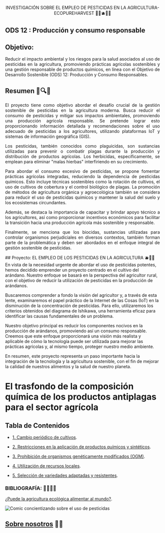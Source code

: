 <p align="center">
    INVESTIGACIÓN SOBRE EL EMPLEO DE PESTICIDAS EN LA AGRICULTURA- ECOPUREHARVEST 🤠🚜🫐🌱🌾
</p>

## ODS 12 : Producción y consumo responsable
## Objetivo: 

<p align="justify">
    Reducir el impacto ambiental y los riesgos para la salud asociados al uso de pesticidas en la agricultura, promoviendo prácticas agrícolas sostenibles y una gestión responsable de productos químicos, en línea con el Objetivo de Desarrollo Sostenible (ODS) 12: Producción y Consumo Responsables.
</p>


## Resumen 🚀🔍🤩
<p align="justify">
    El proyecto tiene como objetivo abordar el desafío crucial de la gestión sostenible de pesticidas en la agricultura moderna. Busca reducir el consumo de pesticidas y mitigar sus            impactos ambientales, promoviendo una producción agrícola responsable. Se pretende lograr esto proporcionando información detallada y recomendaciones sobre el uso adecuado de 
    pesticidas a los agricultores, utilizando plataformas IoT y sistemas de información geográfica (GIS).
</p>
<p align="justify">
    Los pesticidas, también conocidos como plaguicidas, son sustancias utilizadas para prevenir o combatir plagas durante la producción y distribución de productos agrícolas. Los 
    herbicidas, específicamente, se emplean para eliminar "malas hierbas" interfiriendo en su crecimiento.
</p>
<p align="justify">
    Para abordar el consumo excesivo de pesticidas, se propone fomentar prácticas agrícolas integradas, reduciendo la dependencia de pesticidas químicos. Esto incluye técnicas 
    sostenibles como la rotación de cultivos, el uso de cultivos de cobertura y el control biológico de plagas. La promoción de métodos de agricultura orgánica y agroecológica también 
    se considera para reducir el uso de pesticidas químicos y mantener la salud del suelo y los ecosistemas circundantes.
</p>
<p align="justify">
    Además, se destaca la importancia de capacitar y brindar apoyo técnico a los agricultores, así como proporcionar incentivos económicos para facilitar la transición hacia una 
    producción agrícola más sostenible y responsable.
</p>
<p align="justify">
    Finalmente, se menciona que los biocidas, sustancias utilizadas para controlar organismos perjudiciales en diversos contextos, también forman parte de la problemática y deben ser 
    abordados en el enfoque integral de gestión sostenible de pesticidas.
</p>
## Proyecto: EL EMPLEO DE LOS PESTICIDAS EN LA AGRICULTURA  🫐🌱🌾
En vista de la necesidad urgente de abordar el uso de pesticidas potentes, hemos decidido emprender un proyecto centrado en el cultivo del arándano. Nuestro enfoque se basará en la perspectiva del agricultor rural, con el objetivo de reducir la utilización de pesticidas en la producción de arándanos.

Buscaremos comprender a fondo la visión del agricultor y, a través de esta lente, examinaremos el papel práctico de la Internet de las Cosas (IoT) en la disminución de la concentración de pesticidas. Para ello, utilizaremos los criterios obtenidos del diagrama de Ishikawa, una herramienta eficaz para identificar las causas fundamentales de un problema.

Nuestro objetivo principal es reducir los componentes nocivos en la producción de arándanos, promoviendo así un consumo responsable. Creemos que este enfoque proporcionará una visión más realista y aplicable de cómo la tecnología puede ser utilizada para mejorar las prácticas agrícolas y, al mismo tiempo, proteger nuestro medio ambiente. 

En resumen, este proyecto representa un paso importante hacia la integración de la tecnología y la agricultura sostenible, con el fin de mejorar la calidad de nuestros alimentos y la salud de nuestro planeta.

# El trasfondo de la composición química de los productos antiplagas para el sector agrícola

## Tabla de Contenidos

- [1. Cambio periódico de cultivos](https://github.com/Fx2048/Team_4_FdD/blob/main/Documentaci%C3%B3n/210-Texto%20del%20art%C3%ADculo-847-1-10-20200129.pdf).

- [2. Restricciones en la aplicación de productos químicos y sintéticos](https://github.com/Fx2048/Team_4_FdD/blob/main/Documentaci%C3%B3n/210-Texto%20del%20art%C3%ADculo-847-1-10-20200129.pdf).

- [3. Prohibición de organismos genéticamente modificados (OGM)](https://github.com/Fx2048/Team_4_FdD/blob/main/Documentaci%C3%B3n/210-Texto%20del%20art%C3%ADculo-847-1-10-20200129.pdf).

- [4. Utilización de recursos locales](https://github.com/Fx2048/Team_4_FdD/blob/main/Documentaci%C3%B3n/210-Texto%20del%20art%C3%ADculo-847-1-10-20200129.pdf).

- [5. Selección de variedades adaptadas y resistentes](https://github.com/Fx2048/Team_4_FdD/blob/main/Documentaci%C3%B3n/210-Texto%20del%20art%C3%ADculo-847-1-10-20200129.pdf).





### BIBLIOGRAFÍA: 🧑‍🌾👩‍🌾
[¿Puede la agricultura ecológica alimentar al mundo?](https://www.ecoagricultor.com/agricultura-ecologica-organica-medioambiente/).

![Comic concientizando sobre el uso de pesticidas](https://www.ecoagricultor.com/wp-content/uploads/2018/04/pesticidas-alimentos.png)



## [Sobre nosotros](Entregables/Sobre_nosotros.md) 🤠🚜





